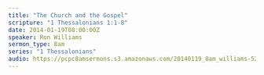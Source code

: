 ```yaml
---
title: "The Church and the Gospel"
scripture: "1 Thessalonians 1:1-8"
date: 2014-01-19T08:00:00Z
speaker: Ron Williams
sermon_type: 8am
series: "1 Thessalonians"
audio: https://pcpc8amsermons.s3.amazonaws.com/20140119_8am_williams-52e052984c401.mp3 
---
```



